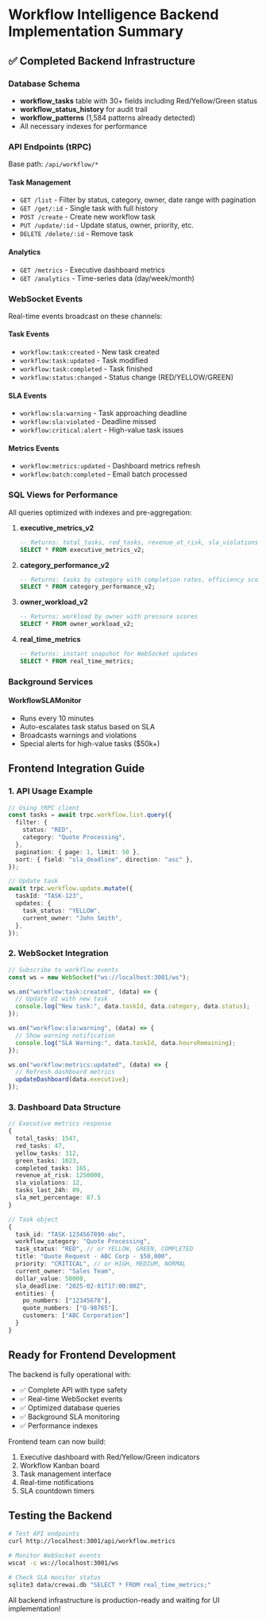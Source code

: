 # Workflow Intelligence Backend Implementation Summary

## ✅ Completed Backend Infrastructure

### Database Schema

- **workflow_tasks** table with 30+ fields including Red/Yellow/Green status
- **workflow_status_history** for audit trail
- **workflow_patterns** (1,584 patterns already detected)
- All necessary indexes for performance

### API Endpoints (tRPC)

Base path: `/api/workflow/*`

#### Task Management

- `GET /list` - Filter by status, category, owner, date range with pagination
- `GET /get/:id` - Single task with full history
- `POST /create` - Create new workflow task
- `PUT /update/:id` - Update status, owner, priority, etc.
- `DELETE /delete/:id` - Remove task

#### Analytics

- `GET /metrics` - Executive dashboard metrics
- `GET /analytics` - Time-series data (day/week/month)

### WebSocket Events

Real-time events broadcast on these channels:

#### Task Events

- `workflow:task:created` - New task created
- `workflow:task:updated` - Task modified
- `workflow:task:completed` - Task finished
- `workflow:status:changed` - Status change (RED/YELLOW/GREEN)

#### SLA Events

- `workflow:sla:warning` - Task approaching deadline
- `workflow:sla:violated` - Deadline missed
- `workflow:critical:alert` - High-value task issues

#### Metrics Events

- `workflow:metrics:updated` - Dashboard metrics refresh
- `workflow:batch:completed` - Email batch processed

### SQL Views for Performance

All queries optimized with indexes and pre-aggregation:

1. **executive_metrics_v2**

   ```sql
   -- Returns: total_tasks, red_tasks, revenue_at_risk, sla_violations, etc.
   SELECT * FROM executive_metrics_v2;
   ```

2. **category_performance_v2**

   ```sql
   -- Returns: tasks by category with completion rates, efficiency scores
   SELECT * FROM category_performance_v2;
   ```

3. **owner_workload_v2**

   ```sql
   -- Returns: workload by owner with pressure scores
   SELECT * FROM owner_workload_v2;
   ```

4. **real_time_metrics**
   ```sql
   -- Returns: instant snapshot for WebSocket updates
   SELECT * FROM real_time_metrics;
   ```

### Background Services

#### WorkflowSLAMonitor

- Runs every 10 minutes
- Auto-escalates task status based on SLA
- Broadcasts warnings and violations
- Special alerts for high-value tasks ($50k+)

## Frontend Integration Guide

### 1. API Usage Example

```typescript
// Using tRPC client
const tasks = await trpc.workflow.list.query({
  filter: {
    status: "RED",
    category: "Quote Processing",
  },
  pagination: { page: 1, limit: 50 },
  sort: { field: "sla_deadline", direction: "asc" },
});

// Update task
await trpc.workflow.update.mutate({
  taskId: "TASK-123",
  updates: {
    task_status: "YELLOW",
    current_owner: "John Smith",
  },
});
```

### 2. WebSocket Integration

```typescript
// Subscribe to workflow events
const ws = new WebSocket("ws://localhost:3001/ws");

ws.on("workflow:task:created", (data) => {
  // Update UI with new task
  console.log("New task:", data.taskId, data.category, data.status);
});

ws.on("workflow:sla:warning", (data) => {
  // Show warning notification
  console.log("SLA Warning:", data.taskId, data.hoursRemaining);
});

ws.on("workflow:metrics:updated", (data) => {
  // Refresh dashboard metrics
  updateDashboard(data.executive);
});
```

### 3. Dashboard Data Structure

```typescript
// Executive metrics response
{
  total_tasks: 1547,
  red_tasks: 47,
  yellow_tasks: 312,
  green_tasks: 1023,
  completed_tasks: 165,
  revenue_at_risk: 1250000,
  sla_violations: 12,
  tasks_last_24h: 89,
  sla_met_percentage: 87.5
}

// Task object
{
  task_id: "TASK-1234567890-abc",
  workflow_category: "Quote Processing",
  task_status: "RED", // or YELLOW, GREEN, COMPLETED
  title: "Quote Request - ABC Corp - $50,000",
  priority: "CRITICAL", // or HIGH, MEDIUM, NORMAL
  current_owner: "Sales Team",
  dollar_value: 50000,
  sla_deadline: "2025-02-01T17:00:00Z",
  entities: {
    po_numbers: ["12345678"],
    quote_numbers: ["Q-98765"],
    customers: ["ABC Corporation"]
  }
}
```

## Ready for Frontend Development

The backend is fully operational with:

- ✅ Complete API with type safety
- ✅ Real-time WebSocket events
- ✅ Optimized database queries
- ✅ Background SLA monitoring
- ✅ Performance indexes

Frontend team can now build:

1. Executive dashboard with Red/Yellow/Green indicators
2. Workflow Kanban board
3. Task management interface
4. Real-time notifications
5. SLA countdown timers

## Testing the Backend

```bash
# Test API endpoints
curl http://localhost:3001/api/workflow.metrics

# Monitor WebSocket events
wscat -c ws://localhost:3001/ws

# Check SLA monitor status
sqlite3 data/crewai.db "SELECT * FROM real_time_metrics;"
```

All backend infrastructure is production-ready and waiting for UI implementation!
